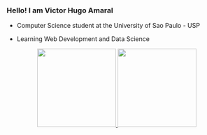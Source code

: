 ### Hello! I am Victor Hugo Amaral

- Computer Science student at the University of Sao Paulo - USP

- Learning Web Development and Data Science


<div align="center">
  <a href="https://github.com/AmaralVh">
  <img height="180em" src="https://github-readme-stats.vercel.app/api?username=AmaralVh&show_icons=true&theme=dark&include_all_commits=true&count_private=true"/>
  <img height="180em" src="https://github-readme-stats.vercel.app/api/top-langs/?username=AmaralVh&layout=compact&langs_count=7&theme=dark"/>
</div>

<div style="display: inline_block"><br>
</div>
